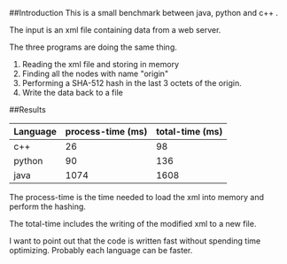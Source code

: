##Introduction
This is a small benchmark between java, python and c++ .

The input is an xml file containing data from a web server.

The three programs are doing the same thing.

1. Reading the xml file and storing in memory
2. Finding all the nodes with name "origin"
2. Performing a SHA-512 hash in the last 3 octets of the origin.
3. Write the data back to a file

##Results

Language | process-time (ms) | total-time (ms)
-------- | ----------------- | ---------------
c++      | 26                | 98
python   | 90                | 136
java     | 1074              | 1608

The process-time is the time needed to load the xml into memory and
perform the hashing.

The total-time includes the writing of the modified xml to a new
file.

I want to point out that the code is written fast without spending time 
optimizing. Probably each language can be faster.

